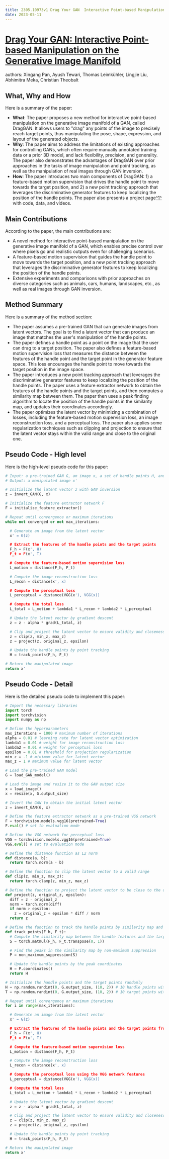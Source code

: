 ```yaml
---
title: 2305.10973v1 Drag Your GAN  Interactive Point-based Manipulation on the Generative Image Manifold
date: 2023-05-11
---
```


# [Drag Your GAN: Interactive Point-based Manipulation on the Generative Image Manifold](http://arxiv.org/abs/2305.10973v1)

authors: Xingang Pan, Ayush Tewari, Thomas Leimkühler, Lingjie Liu, Abhimitra Meka, Christian Theobalt


## What, Why and How

[1]: https://arxiv.org/abs/2305.10973 "[2305.10973] Drag Your GAN: Interactive Point-based Manipulation on the ..."
[2]: http://export.arxiv.org/abs/2305.10973 "[2305.10973] Drag Your GAN: Interactive Point-based Manipulation on the ..."
[3]: https://arxiv.org/pdf/2305.10973.pdf "arXiv.org"

Here is a summary of the paper:

- **What**: The paper proposes a new method for interactive point-based manipulation on the generative image manifold of a GAN, called DragGAN. It allows users to "drag" any points of the image to precisely reach target points, thus manipulating the pose, shape, expression, and layout of the generated objects.
- **Why**: The paper aims to address the limitations of existing approaches for controlling GANs, which often require manually annotated training data or a prior 3D model, and lack flexibility, precision, and generality. The paper also demonstrates the advantages of DragGAN over prior approaches in the tasks of image manipulation and point tracking, as well as the manipulation of real images through GAN inversion.
- **How**: The paper introduces two main components of DragGAN: 1) a feature-based motion supervision that drives the handle point to move towards the target position, and 2) a new point tracking approach that leverages the discriminative generator features to keep localizing the position of the handle points. The paper also presents a project page[^1^][1] with code, data, and videos.

## Main Contributions

According to the paper, the main contributions are:

- A novel method for interactive point-based manipulation on the generative image manifold of a GAN, which enables precise control over where pixels go and realistic outputs even for challenging scenarios.
- A feature-based motion supervision that guides the handle point to move towards the target position, and a new point tracking approach that leverages the discriminative generator features to keep localizing the position of the handle points.
- Extensive experiments and comparisons with prior approaches on diverse categories such as animals, cars, humans, landscapes, etc., as well as real images through GAN inversion.

## Method Summary

Here is a summary of the method section:

- The paper assumes a pre-trained GAN that can generate images from latent vectors. The goal is to find a latent vector that can produce an image that matches the user's manipulation of the handle points.
- The paper defines a handle point as a point on the image that the user can drag to a target position. The paper also defines a feature-based motion supervision loss that measures the distance between the features of the handle point and the target point in the generator feature space. This loss encourages the handle point to move towards the target position in the image space.
- The paper introduces a new point tracking approach that leverages the discriminative generator features to keep localizing the position of the handle points. The paper uses a feature extractor network to obtain the features of the handle points and the target points, and then computes a similarity map between them. The paper then uses a peak finding algorithm to locate the position of the handle points in the similarity map, and updates their coordinates accordingly.
- The paper optimizes the latent vector by minimizing a combination of losses, including the feature-based motion supervision loss, an image reconstruction loss, and a perceptual loss. The paper also applies some regularization techniques such as clipping and projection to ensure that the latent vector stays within the valid range and close to the original one.

## Pseudo Code - High level

Here is the high-level pseudo code for this paper:

```python
# Input: a pre-trained GAN G, an image x, a set of handle points H, and a set of target points T
# Output: a manipulated image x'

# Initialize the latent vector z with GAN inversion
z = invert_GAN(G, x)

# Initialize the feature extractor network F
F = initialize_feature_extractor()

# Repeat until convergence or maximum iterations
while not converged or not max_iterations:

  # Generate an image from the latent vector
  x' = G(z)

  # Extract the features of the handle points and the target points
  F_h = F(x', H)
  F_t = F(x', T)

  # Compute the feature-based motion supervision loss
  L_motion = distance(F_h, F_t)

  # Compute the image reconstruction loss
  L_recon = distance(x', x)

  # Compute the perceptual loss
  L_perceptual = distance(VGG(x'), VGG(x))

  # Compute the total loss
  L_total = L_motion + lambda1 * L_recon + lambda2 * L_perceptual

  # Update the latent vector by gradient descent
  z = z - alpha * grad(L_total, z)

  # Clip and project the latent vector to ensure validity and closeness
  z = clip(z, min_z, max_z)
  z = project(z, original_z, epsilon)

  # Update the handle points by point tracking
  H = track_points(F_h, F_t)

# Return the manipulated image
return x'
```

## Pseudo Code - Detail

Here is the detailed pseudo code to implement this paper:

```python
# Import the necessary libraries
import torch
import torchvision
import numpy as np

# Define the hyperparameters
max_iterations = 1000 # maximum number of iterations
alpha = 0.01 # learning rate for latent vector optimization
lambda1 = 0.01 # weight for image reconstruction loss
lambda2 = 0.01 # weight for perceptual loss
epsilon = 0.01 # threshold for projection regularization
min_z = -1 # minimum value for latent vector
max_z = 1 # maximum value for latent vector

# Load the pre-trained GAN model
G = load_GAN_model()

# Load the image and resize it to the GAN output size
x = load_image()
x = resize(x, G.output_size)

# Invert the GAN to obtain the initial latent vector
z = invert_GAN(G, x)

# Define the feature extractor network as a pre-trained VGG network
F = torchvision.models.vgg16(pretrained=True)
F.eval() # set to evaluation mode

# Define the VGG network for perceptual loss
VGG = torchvision.models.vgg16(pretrained=True)
VGG.eval() # set to evaluation mode

# Define the distance function as L2 norm
def distance(a, b):
  return torch.norm(a - b)

# Define the function to clip the latent vector to a valid range
def clip(z, min_z, max_z):
  return torch.clamp(z, min_z, max_z)

# Define the function to project the latent vector to be close to the original one
def project(z, original_z, epsilon):
  diff = z - original_z
  norm = torch.norm(diff)
  if norm > epsilon:
    z = original_z + epsilon * diff / norm
  return z

# Define the function to track the handle points by similarity map and peak finding
def track_points(F_h, F_t):
  # Compute the similarity map between the handle features and the target features
  S = torch.matmul(F_h, F_t.transpose(0, 1))

  # Find the peaks in the similarity map by non-maximum suppression
  P = non_maximum_suppression(S)

  # Update the handle points by the peak coordinates
  H = P.coordinates()
  return H

# Initialize the handle points and the target points randomly
H = np.random.randint(0, G.output_size, (10, 2)) # 10 handle points with x and y coordinates
T = np.random.randint(0, G.output_size, (10, 2)) # 10 target points with x and y coordinates

# Repeat until convergence or maximum iterations
for i in range(max_iterations):

  # Generate an image from the latent vector
  x' = G(z)

  # Extract the features of the handle points and the target points from the feature extractor network
  F_h = F(x', H)
  F_t = F(x', T)

  # Compute the feature-based motion supervision loss
  L_motion = distance(F_h, F_t)

  # Compute the image reconstruction loss
  L_recon = distance(x', x)

  # Compute the perceptual loss using the VGG network features
  L_perceptual = distance(VGG(x'), VGG(x))

  # Compute the total loss
  L_total = L_motion + lambda1 * L_recon + lambda2 * L_perceptual

  # Update the latent vector by gradient descent
  z = z - alpha * grad(L_total, z)

  # Clip and project the latent vector to ensure validity and closeness
  z = clip(z, min_z, max_z)
  z = project(z, original_z, epsilon)

  # Update the handle points by point tracking
  H = track_points(F_h, F_t)

# Return the manipulated image
return x'
```